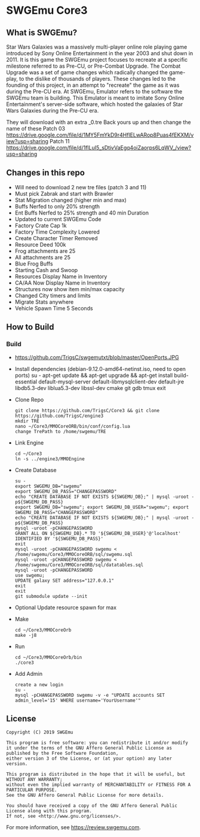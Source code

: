 # SWGEmu Core3

## What is SWGEmu?

Star Wars Galaxies was a massively multi-player online role playing game introduced by Sony Online Entertainment in the year 2003 and shut down in 2011.
It is this game the SWGEmu project focuses to recreate at a specific milestone referred to as Pre-CU, or Pre-Combat Upgrade. The Combat Upgrade was a set of game changes which radically changed the game-play, to the dislike of thousands of players. These changes led to the founding of this project, in an attempt to "recreate" the game as it was during the Pre-CU era.
At SWGEmu, Emulator refers to the software the SWGEmu team is building. This Emulator is meant to imitate Sony Online Entertainment's server-side software, which hosted the galaxies of Star Wars Galaxies during the Pre-CU era.

They will download with an extra _0.tre Back yours up and then change the name of these
Patch 03 https://drive.google.com/file/d/1MY5FmYkD9r4HfIELwARop8Puas4fEKXM/view?usp=sharing
Patch 11 https://drive.google.com/file/d/1flLuI5_sDtivVaEgq4oiZaorps6LqWV_/view?usp=sharing


## Changes in this repo
 * Will need to download 2 new tre files (patch 3 and 11)
 * Must pick Zabrak and start with Brawler
 * Stat Migration changed (higher min and max)
 * Buffs Nerfed to only 20% strength
 * Ent Buffs Nerfed to 25% strength and 40 min Duration
 * Updated to current SWGEmu Code
 * Factory Crate Cap 1k
 * Factory Time Complexity Lowered
 * Create Character Timer Removed
 * Resource Deed 100k
 * Frog attachments are 25
 * All attachments are 25
 * Blue Frog Buffs
 * Starting Cash and Swoop
 * Resources Display Name in Inventory
 * CA/AA Now Display Name in Inventory
 * Structures now show item min/max capacity
 * Changed City timers and limits
 * Migrate Stats anywhere
 * Vehicle Spawn Time 5 Seconds

## How to Build

### Build
 
  * https://github.com/TrigsC/swgemutxt/blob/master/OpenPorts.JPG
  * Install dependencies (debian-9.12.0-amd64-netinst.iso, need to open ports)
        su -
        apt-get update && apt-get upgrade && apt-get install build-essential default-mysql-server default-libmysqlclient-dev default-jre libdb5.3-dev liblua5.3-dev libssl-dev cmake git gdb tmux
        exit

  * Clone Repo

        git clone https://github.com/TrigsC/Core3 && git clone https://github.com/TrigsC/engine3
        mkdir TRE
        nano ~/Core3/MMOCoreORB/bin/conf/config.lua
        change TrePath to /home/swgemu/TRE
        
  * Link Engine

        cd ~/Core3
        ln -s ../engine3/MMOEngine
        
  * Create Database

        su -
        export SWGEMU_DB="swgemu"
        export SWGEMU_DB_PASS="CHANGEPASSWORD"
        echo "CREATE DATABASE IF NOT EXISTS ${SWGEMU_DB};" | mysql -uroot -p${SWGEMU_DB_PASS}
        export SWGEMU_DB="swgemu"; export SWGEMU_DB_USER="swgemu"; export SWGEMU_DB_PASS="CHANGEPASSWORD"
        echo "CREATE DATABASE IF NOT EXISTS ${SWGEMU_DB};" | mysql -uroot -p${SWGEMU_DB_PASS}
        mysql -uroot -pCHANGEPASSWORD
        GRANT ALL ON ${SWGEMU_DB}.* TO '${SWGEMU_DB_USER}'@'localhost' IDENTIFIED BY '${SWGEMU_DB_PASS}'
        exit
        mysql -uroot -pCHANGEPASSWORD swgemu < /home/swgemu/Core3/MMOCoreORB/sql/swgemu.sql
        mysql -uroot -pCHANGEPASSWORD swgemu < /home/swgemu/Core3/MMOCoreORB/sql/datatables.sql
        mysql -uroot -pCHANGEPASSWORD
        use swgemu;
        UPDATE galaxy SET address="127.0.0.1"
        exit
        exit
        git submodule update --init
        
  * Optional Update resource spawn for max
  * Make

        cd ~/Core3/MMOCoreOrb
        make -j8
  * Run

        cd ~/Core3/MMOCoreOrb/bin
        ./core3
  * Add Admin

        create a new login
        su -
        mysql -pCHANGEPASSWORD swgemu -v -e "UPDATE accounts SET admin_level='15' WHERE username='YourUsername'"
        

## License

    Copyright (C) 2019 SWGEmu

    This program is free software: you can redistribute it and/or modify
    it under the terms of the GNU Affero General Public License as published by the Free Software Foundation,
    either version 3 of the License, or (at your option) any later version.

    This program is distributed in the hope that it will be useful, but WITHOUT ANY WARRANTY;
    without even the implied warranty of MERCHANTABILITY or FITNESS FOR A PARTICULAR PURPOSE.
    See the GNU Affero General Public License for more details.

    You should have received a copy of the GNU Affero General Public License along with this program.
    If not, see <http://www.gnu.org/licenses/>.

For more information, see https://review.swgemu.com.
